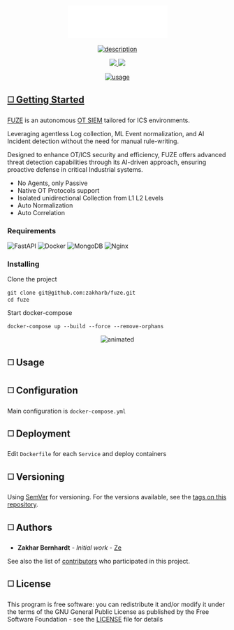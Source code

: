 <p align="center">
  <a href="https://www.linkedin.com/in/zakharb/fuze">
  <img src="img/logo.png" alt="logo" />
</p>

<p align="center">

<a href="https://git.io/typing-svg">
  <img src="https://readme-typing-svg.herokuapp.com?font=Fira+Code&weight=600&size=30&pause=1000&color=fff&center=true&width=500&lines=+AI+Ruleness+OT+SIEM;+Autonomous+ICS+protection;+Copilot+for+OT+SOC" alt="description" />
</p>

<p align="center">
  <img src="https://img.shields.io/badge/version-1.1-white" height="20"/>
  <img src="https://img.shields.io/badge/python-3.11-white" height="20"/>
</p>


<p align="center">
  <img src="img/usage.gif" alt="usage" />
</p>


## :white_medium_square: Getting Started

[FUZE](https://github.com/zakharb/fuze) is an autonomous [OT SIEM](https://en.wikipedia.org/wiki/Security_information_and_event_management) tailored for ICS environments.

Leveraging agentless Log collection, ML Event normalization, and AI Incident detection without the need for manual rule-writing.

Designed to enhance OT/ICS security and efficiency, FUZE offers advanced threat detection capabilities through its AI-driven approach, ensuring proactive defense in critical Industrial systems.

- No Agents, only Passive
- Native OT Protocols support
- Isolated unidirectional Collection from L1 L2 Levels
- Auto Normalization
- Auto Correlation


### Requirements

![FastAPI](https://img.shields.io/badge/FastAPI-005571?style=for-the-badge&logo=fastapi)
![Docker](https://img.shields.io/badge/docker-%230db7ed.svg?style=for-the-badge&logo=docker&logoColor=white)
![MongoDB](https://img.shields.io/badge/MongoDB-%234ea94b.svg?style=for-the-badge&logo=mongodb&logoColor=white)
![Nginx](https://img.shields.io/badge/nginx-%23009639.svg?style=for-the-badge&logo=nginx&logoColor=white)

### Installing

Clone the project

```
git clone git@github.com:zakharb/fuze.git
cd fuze
```

Start docker-compose

```
docker-compose up --build --force --remove-orphans
```

<p align="center">
  <img src="img/install.gif" alt="animated" />
</p>

## :white_medium_square: Usage  


## :white_medium_square: Configuration  
Main configuration is `docker-compose.yml`  


## :white_medium_square: Deployment

Edit `Dockerfile` for each `Service` and deploy containers

## :white_medium_square: Versioning

Using [SemVer](http://semver.org/) for versioning. For the versions available, see the [tags on this repository](https://github.com/zakharb/fuze/tags). 

## :white_medium_square: Authors

* **Zakhar Bernhardt** - *Initial work* - [Ze](https://github.com/zakharb)

See also the list of [contributors](https://github.com/zakharb/fuze/contributors) who participated in this project.

## :white_medium_square: License

This program is free software: you can redistribute it and/or modify it under the terms of the GNU General Public License as published by the Free Software Foundation - see the [LICENSE](LICENSE) file for details
